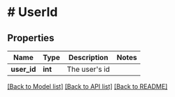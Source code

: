# # UserId

## Properties

Name | Type | Description | Notes
------------ | ------------- | ------------- | -------------
**user_id** | **int** | The user&#39;s id |

[[Back to Model list]](../../README.md#models) [[Back to API list]](../../README.md#endpoints) [[Back to README]](../../README.md)
